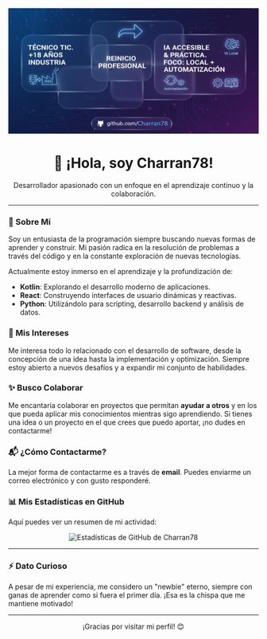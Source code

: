 <div align="center">
  <img src="banner.png" alt="Demo" width="full">
  <h1>👋 ¡Hola, soy Charran78!</h1>
  <p>Desarrollador apasionado con un enfoque en el aprendizaje continuo y la colaboración.</p>
</div>

---

### 🚀 Sobre Mí

Soy un entusiasta de la programación siempre buscando nuevas formas de aprender y construir. Mi pasión radica en la resolución de problemas a través del código y en la constante exploración de nuevas tecnologías.

Actualmente estoy inmerso en el aprendizaje y la profundización de:

-   **Kotlin**: Explorando el desarrollo moderno de aplicaciones.
-   **React**: Construyendo interfaces de usuario dinámicas y reactivas.
-   **Python**: Utilizándolo para scripting, desarrollo backend y análisis de datos.

### 🌱 Mis Intereses

Me interesa todo lo relacionado con el desarrollo de software, desde la concepción de una idea hasta la implementación y optimización. Siempre estoy abierto a nuevos desafíos y a expandir mi conjunto de habilidades.

### ✨ Busco Colaborar

Me encantaría colaborar en proyectos que permitan **ayudar a otros** y en los que pueda aplicar mis conocimientos mientras sigo aprendiendo. Si tienes una idea o un proyecto en el que crees que puedo aportar, ¡no dudes en contactarme!

### 📬 ¿Cómo Contactarme?

La mejor forma de contactarme es a través de **email**. Puedes enviarme un correo electrónico y con gusto responderé.

### 📊 Mis Estadísticas en GitHub

Aquí puedes ver un resumen de mi actividad:

<div align="center">
  <img src="https://github-readme-stats.vercel.app/api?username=Charran78&show_icons=true&theme=radical&hide_border=false" alt="Estadísticas de GitHub de Charran78"/>
  
</div>

---

### ⚡ Dato Curioso

A pesar de mi experiencia, me considero un "newbie" eterno, siempre con ganas de aprender como si fuera el primer día. ¡Esa es la chispa que me mantiene motivado!

---

<div align="center">
  <p>¡Gracias por visitar mi perfil! 😊</p>
</div>
